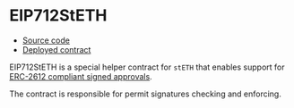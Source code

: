 # EIP712StETH

- [Source code](https://github.com/lidofinance/lido-dao/blob/develop/contracts/0.8.9/EIP712StETH.sol)
- [Deployed contract](https://etherscan.io/address/0x8F73e4C2A6D852bb4ab2A45E6a9CF5715b3228B7)

EIP712StETH is a special helper contract for `stETH` that enables support
for [ERC-2612 compliant signed approvals](https://eips.ethereum.org/EIPS/eip-2612).

The contract is responsible for permit signatures checking and enforcing.
